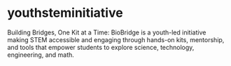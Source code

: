# youthsteminitiative
Building Bridges, One Kit at a Time: BioBridge is a youth-led initiative making STEM accessible and engaging through hands-on kits, mentorship, and tools that empower students to explore science, technology, engineering, and math.
